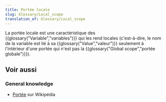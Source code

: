 ```yaml
---
title: Portée locale
slug: Glossary/Local_scope
translation_of: Glossary/Local_scope
---
```


La portée locale est une caractéristique des {{glossary("Variable","variables")}} qui les rend locales (c'est-à-dire, le nom de la variable est lié à sa {{glossary("Value","valeur")}} seulement à l'intérieur d'une portée qui n'est pas la {{glossary("Global scope","portée globale")}}).

## Voir aussi

### General knowledge

- [Portée](https://fr.wikipedia.org/wiki/Portée_(informatique)) sur Wikipédia

